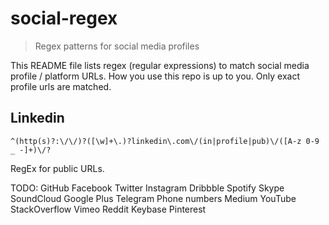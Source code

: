 # social-regex
> Regex patterns for social media profiles

This README file lists regex (regular expressions) to match social media profile / platform URLs. How you use this repo is up to you. Only exact profile urls are matched.

## Linkedin
`^(http(s)?:\/\/)?([\w]+\.)?linkedin\.com\/(in|profile|pub)\/([A-z 0-9 _ -]+)\/?`

RegEx for public URLs.

TODO:
GitHub
Facebook
Twitter
Instagram
Dribbble
Spotify
Skype
SoundCloud
Google Plus
Telegram
Phone numbers
Medium
YouTube
StackOverflow
Vimeo
Reddit
Keybase
Pinterest
